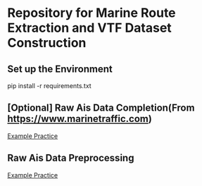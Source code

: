 # Repository for Marine Route Extraction and VTF Dataset Construction
## Set up the Environment 
pip install -r requirements.txt

## [Optional] Raw Ais Data Completion(From https://www.marinetraffic.com)
[Example Practice](./generate_info_dic.ipynb)

## Raw Ais Data Preprocessing
[Example Practice](./data_preprocess.ipynb)    

